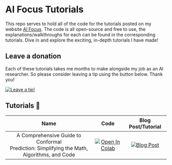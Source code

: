 # AI Focus Tutorials
This repo serves to hold all of the code for the tutorials posted on my website [AI Focus](https://www.ai-focus.co.uk/). The code is all open-source and free to use, the explanations/walkthroughs for each can be found in the corresponding tutorials. Dive in and explore the exciting, in-depth tutorials I have made!

## Leave a donation
Each of these tutorials takes me months to make alongside my job as an AI researcher. So please consider leaving a tip using the button below. Thank you!

[![Leave a tip!](https://img.shields.io/badge/Leave%20a%20tip!-gray?style=flat&logo=cashapp&link=https://www.ai-focus.co.uk/#/portal/support)](https://www.ai-focus.co.uk/#/portal/support)

## Tutorials :rocket:

| **Name**                                                                              | **Code** | **Blog Post/Tutorial** |
|:-------------------------------------------------------------------------------------------:|:------:|:--------------------:|
| A Comprehensive Guide to Conformal <br>Prediction: Simplifying the Math, Algorithms, and Code | [![Open In Colab](https://colab.research.google.com/assets/colab-badge.svg)](https://colab.research.google.com/github/team-daniel/ai_focus/blob/master/tutorials/CPAlgorithms.ipynb) | [![Blog Post](https://img.shields.io/badge/Blog%20Post-gray?style=flat&logo=ghost&link=https://www.ai-focus.co.uk/a-comprehensive-guide-to-conformal-prediction-simplifying-the-math-algorithms-and-code/)](https://www.ai-focus.co.uk/a-comprehensive-guide-to-conformal-prediction-simplifying-the-math-algorithms-and-code/) |
